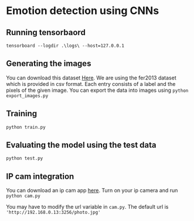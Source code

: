 # Emotion detection using CNNs

## Running tensorbaord
`tensorboard --logdir .\logs\ --host=127.0.0.1`

## Generating the images
You can download this dataset [Here](https://www.kaggle.com/c/challenges-in-representation-learning-facial-expression-recognition-challenge/data).
We are using the fer2013 dataset which is provided in csv format.
Each entry consists of a label and the pixels of the given image.
You can export the data into images using
`python export_images.py`

## Training
`python train.py`

## Evaluating the model using the test data
`python test.py`

## IP cam integration
You can download an ip cam app [here](https://play.google.com/store/apps/details?id=com.pas.webcam&hl=en).
Turn on your ip camera and run
`python cam.py`

You may have to modify the url variable in `cam.py`.
The default url is `'http://192.168.0.13:3256/photo.jpg'`